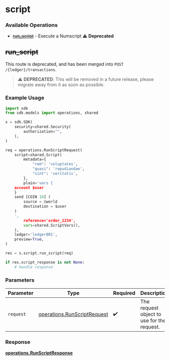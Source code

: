 # script

### Available Operations

* [~~run_script~~](#run_script) - Execute a Numscript :warning: **Deprecated**

## ~~run_script~~

This route is deprecated, and has been merged into `POST /{ledger}/transactions`.


> :warning: **DEPRECATED**: This will be removed in a future release, please migrate away from it as soon as possible.

### Example Usage

```python
import sdk
from sdk.models import operations, shared

s = sdk.SDK(
    security=shared.Security(
        authorization="",
    ),
)

req = operations.RunScriptRequest(
    script=shared.Script(
        metadata={
            "rem": 'voluptates',
            "quasi": 'repudiandae',
            "sint": 'veritatis',
        },
        plain='vars {
    account $user
    }
    send [COIN 10] (
    	source = @world
    	destination = $user
    )
    ',
        reference='order_1234',
        vars=shared.ScriptVars(),
    ),
    ledger='ledger001',
    preview=True,
)

res = s.script.run_script(req)

if res.script_response is not None:
    # handle response
```

### Parameters

| Parameter                                                                  | Type                                                                       | Required                                                                   | Description                                                                |
| -------------------------------------------------------------------------- | -------------------------------------------------------------------------- | -------------------------------------------------------------------------- | -------------------------------------------------------------------------- |
| `request`                                                                  | [operations.RunScriptRequest](../../models/operations/runscriptrequest.md) | :heavy_check_mark:                                                         | The request object to use for the request.                                 |


### Response

**[operations.RunScriptResponse](../../models/operations/runscriptresponse.md)**

